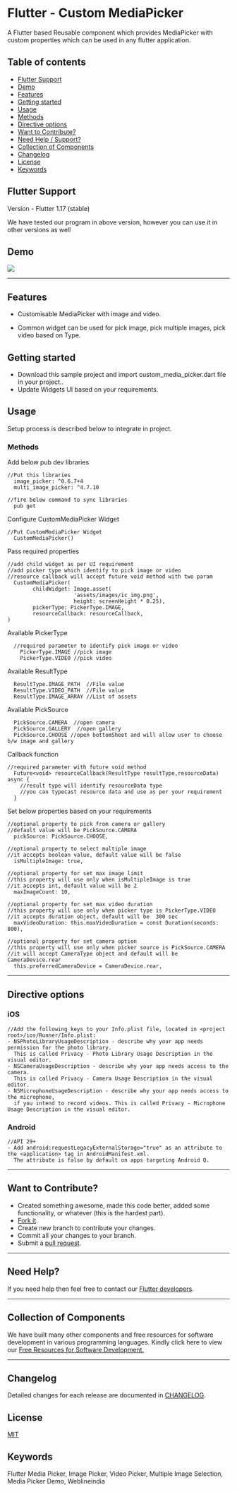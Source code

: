 # Flutter - Custom MediaPicker

A Flutter based Reusable component which provides MediaPicker with custom properties which can be used in any flutter application.


## Table of contents
- [Flutter Support](#flutter-support)
- [Demo](#demo)
- [Features](#features)
- [Getting started](#getting-started)
- [Usage](#usage)
- [Methods](#methods)
- [Directive options](#directive-options)
- [Want to Contribute?](#want-to-contribute)
- [Need Help / Support?](#need-help)
- [Collection of Components](#collection-of-Components)
- [Changelog](#changelog)
- [License](#license)
- [Keywords](#Keywords)


## Flutter Support

Version - Flutter 1.17 (stable)

We have tested our program in above version, however you can use it in other versions as well


## Demo
[![](wli_mediapicker.gif)](http://git-ar.webline.local/Flutter/FL_Media_Picker/blob/master/wli_mediapicker.gif)

------

## Features

* Customisable MediaPicker with image and video.

* Common widget can be used for pick image, pick multiple images, pick video based on Type.

## Getting started

* Download this sample project and import custom_media_picker.dart file in your project..
* Update Widgets UI based on your requirements.


## Usage

Setup process is described below to integrate in project.

### Methods

Add below pub dev libraries

    //Put this libraries
      image_picker: ^0.6.7+4
      multi_image_picker: ^4.7.10

    //fire below command to sync libraries
      pub get

Configure CustomMediaPicker Widget

    //Put CustomMediaPicker Widget
      CustomMediaPicker()

Pass required properties

    //add child widget as per UI requirement
    //add picker type which identify to pick image or video
    //resource callback will accept future void method with two param
      CustomMediaPicker(
            childWidget: Image.asset(
                         'assets/images/ic_img.png',
                         height: screenHeight * 0.25),
            pickerType: PickerType.IMAGE,
            resourceCallback: resourceCallback,
    )


Available PickerType

      //required parameter to identify pick image or video
        PickerType.IMAGE //pick image
        PickerType.VIDEO //pick video

Available ResultType

      ResultType.IMAGE_PATH  //File value
      ResultType.VIDEO_PATH  //File value
      ResultType.IMAGE_ARRAY //List of assets

Available PickSource

      PickSource.CAMERA  //open camera
      PickSource.GALLERY  //open gallery
      PickSource.CHOOSE //open bottomSheet and will allow user to choose b/w image and gallery

Callback function

    //required parameter with future void method
      Future<void> resourceCallback(ResultType resultType,resourceData) async {
        //result type will identify resourceData type
        //you can typecast resource data and use as per your requirement
      }


Set below properties based on your requirements

    //optional property to pick from camera or gallery
    //default value will be PickSource.CAMERA
      pickSource: PickSource.CHOOSE,

    //optional property to select multiple image
    //it accepts boolean value, default value will be false
      isMultipleImage: true,

    //optional property for set max image limit
    //this property will use only when isMultipleImage is true
    //it accepts int, default value will be 2
      maxImageCount: 10,

    //optional property for set max video duration
    //this property will use only when picker type is PickerType.VIDEO
    //it accepts duration object, default will be  300 sec
      maxVideoDuration: this.maxVideoDuration = const Duration(seconds: 800),

    //optional property for set camera option
    //this property will use only when picker source is PickSource.CAMERA
    //it will accept CameraType object and default will be CameraDevice.rear
      this.preferredCameraDevice = CameraDevice.rear,

------

## Directive options

### iOS

    //Add the following keys to your Info.plist file, located in <project root>/ios/Runner/Info.plist:
    - NSPhotoLibraryUsageDescription - describe why your app needs permission for the photo library.
      This is called Privacy - Photo Library Usage Description in the visual editor.
    - NSCameraUsageDescription - describe why your app needs access to the camera.
      This is called Privacy - Camera Usage Description in the visual editor.
    - NSMicrophoneUsageDescription - describe why your app needs access to the microphone,
      if you intend to record videos. This is called Privacy - Microphone Usage Description in the visual editor.

### Android

    //API 29+
    - Add android:requestLegacyExternalStorage="true" as an attribute to the <application> tag in AndroidManifest.xml.
      The attribute is false by default on apps targeting Android Q.

------

## Want to Contribute?

- Created something awesome, made this code better, added some functionality, or whatever (this is the hardest part).
- [Fork it](http://help.github.com/forking/).
- Create new branch to contribute your changes.
- Commit all your changes to your branch.
- Submit a [pull request](http://help.github.com/pull-requests/).

------

## Need Help?
If you need help then feel free to contact our [Flutter developers](https://www.weblineindia.com/flutter-cross-platform-mobile-app-development.html).

 ------

## Collection of Components
 We have built many other components and free resources for software development in various programming languages. Kindly click here to view our [Free Resources for Software Development.](https://www.weblineindia.com/software-development-resources.html)

------

## Changelog
Detailed changes for each release are documented in [CHANGELOG](./CHANGELOG).

## License

[MIT](LICENSE)

[mit]: http://git-ar.webline.local/Flutter/FL_Media_Picker/blob/master/LICENSE

## Keywords
Flutter Media Picker, Image Picker, Video Picker, Multiple Image Selection, Media Picker Demo, Weblineindia
